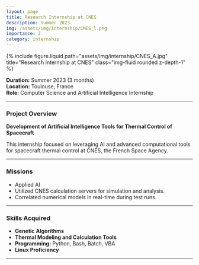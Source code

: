 ```yaml
---
layout: page
title: Research Internship at CNES
description: Summer 2023
img: /assets/img/internship/CNES_l.png
importance: 2
category: internship
---
```


<div class="row">
    <div class="col-sm mt-3 mt-md-0">
        {% include figure.liquid path="assets/img/internship/CNES_A.jpg" title="Research Internship at CNES" class="img-fluid rounded z-depth-1" %}
    </div>
</div>

**Duration:** Summer 2023 (3 months)  
**Location:** Toulouse, France  
**Role:** Computer Science and Artificial Intelligence Internship  

---

### Project Overview

**Development of Artificial Intelligence Tools for Thermal Control of Spacecraft**

This internship focused on leveraging AI and advanced computational tools for spacecraft thermal control at CNES, the French Space Agency.

---

### Missions

- Applied AI  
- Utilized CNES calculation servers for simulation and analysis.  
- Correlated numerical models in real-time during test runs.

---

### Skills Acquired

- **Genetic Algorithms**  
- **Thermal Modeling and Calculation Tools**  
- **Programming:** Python, Bash, Batch, VBA  
- **Linux Proficiency**

---